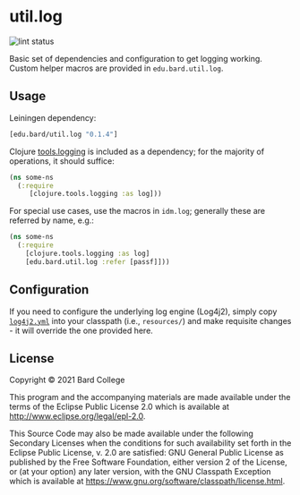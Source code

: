 # util.log
![lint status](https://github.com/bardcollege/util.log/actions/workflows/lint.yml/badge.svg)

Basic set of dependencies and configuration to get logging working. Custom
helper macros are provided in `edu.bard.util.log`.

## Usage

Leiningen dependency:
```clojure
[edu.bard/util.log "0.1.4"]
```

Clojure [tools.logging](https://github.com/clojure/tools.logging) is included
as a dependency; for the majority of operations, it should suffice:
```clojure
(ns some-ns
  (:require
     [clojure.tools.logging :as log]))
```

For special use cases, use the macros in `idm.log`; generally these are
referred by name, e.g.:
```clojure
(ns some-ns
  (:require
    [clojure.tools.logging :as log]
    [edu.bard.util.log :refer [passf]]))
```

## Configuration
If you need to configure the underlying log engine (Log4j2), simply copy
[`log4j2.yml`](resources/log4j2.yml) into your classpath (i.e., `resources/`)
and make requisite changes - it will override the one provided here.


## License

Copyright © 2021 Bard College

This program and the accompanying materials are made available under the
terms of the Eclipse Public License 2.0 which is available at
http://www.eclipse.org/legal/epl-2.0.

This Source Code may also be made available under the following Secondary
Licenses when the conditions for such availability set forth in the Eclipse
Public License, v. 2.0 are satisfied: GNU General Public License as published by
the Free Software Foundation, either version 2 of the License, or (at your
option) any later version, with the GNU Classpath Exception which is available
at https://www.gnu.org/software/classpath/license.html.
